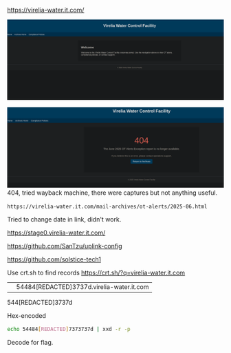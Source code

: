 https://virelia-water.it.com/

![Pasted image 20250627141017.png](Images/Pasted%20image%2020250627141017.png)


![Pasted image 20250627141053.png](Images/Pasted%20image%2020250627141053.png)404, tried wayback machine, there were captures but not anything useful.

`https://virelia-water.it.com/mail-archives/ot-alerts/2025-06.html`

Tried to change date in link, didn't work.

https://stage0.virelia-water.it.com/

https://github.com/SanTzu/uplink-config

https://github.com/solstice-tech1

Use crt.sh to find records https://crt.sh/?q=virelia-water.it.com

|     |                                           |
| --- | ----------------------------------------- |
|     | 54484[REDACTED]3737d.virelia-water.it.com |
544[REDACTED]3737d

Hex-encoded

```bash
echo 54484[REDACTED]7373737d | xxd -r -p

```

Decode for flag.